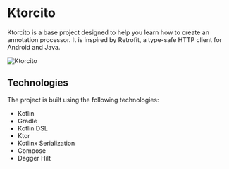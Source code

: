 # Ktorcito

Ktorcito is a base project designed to help you learn how to create an annotation processor. It is inspired by Retrofit, a type-safe HTTP client for Android and Java.

![Ktorcito](./doc/ktorcito.gif)

## Technologies

The project is built using the following technologies:

- Kotlin
- Gradle
- Kotlin DSL
- Ktor
- Kotlinx Serialization
- Compose
- Dagger Hilt